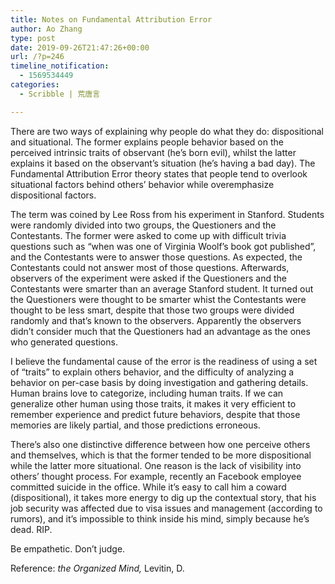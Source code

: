 ```yaml
---
title: Notes on Fundamental Attribution Error
author: Ao Zhang
type: post
date: 2019-09-26T21:47:26+00:00
url: /?p=246
timeline_notification:
  - 1569534449
categories:
  - Scribble | 荒唐言

---
```

There are two ways of explaining why people do what they do: dispositional and situational. The former explains people behavior based on the perceived intrinsic traits of observant (he&#8217;s born evil), whilst the latter explains it based on the observant&#8217;s situation (he&#8217;s having a bad day). The Fundamental Attribution Error theory states that people tend to overlook situational factors behind others&#8217; behavior while overemphasize dispositional factors.

The term was coined by Lee Ross from his experiment in Stanford. Students were randomly divided into two groups, the Questioners and the Contestants. The former were asked to come up with difficult trivia questions such as &#8220;when was one of Virginia Woolf&#8217;s book got published&#8221;, and the Contestants were to answer those questions. As expected, the Contestants could not answer most of those questions. Afterwards, observers of the experiment were asked if the Questioners and the Contestants were smarter than an average Stanford student. It turned out the Questioners were thought to be smarter whist the Contestants were thought to be less smart, despite that those two groups were divided randomly and that&#8217;s known to the observers. Apparently the observers didn&#8217;t consider much that the Questioners had an advantage as the ones who generated questions.

I believe the fundamental cause of the error is the readiness of using a set of &#8220;traits&#8221; to explain others behavior, and the difficulty of analyzing a behavior on per-case basis by doing investigation and gathering details. Human brains love to categorize, including human traits. If we can generalize other human using those traits, it makes it very efficient to remember experience and predict future behaviors, despite that those memories are likely partial, and those predictions erroneous.

There&#8217;s also one distinctive difference between how one perceive others and themselves, which is that the former tended to be more dispositional while the latter more situational. One reason is the lack of visibility into others&#8217; thought process. For example, recently an Facebook employee committed suicide in the office. While it&#8217;s easy to call him a coward (dispositional), it takes more energy to dig up the contextual story, that his job security was affected due to visa issues and management (according to rumors), and it&#8217;s impossible to think inside his mind, simply because he&#8217;s dead. RIP.

Be empathetic. Don&#8217;t judge.

Reference: _the Organized Mind,_ Levitin, D.